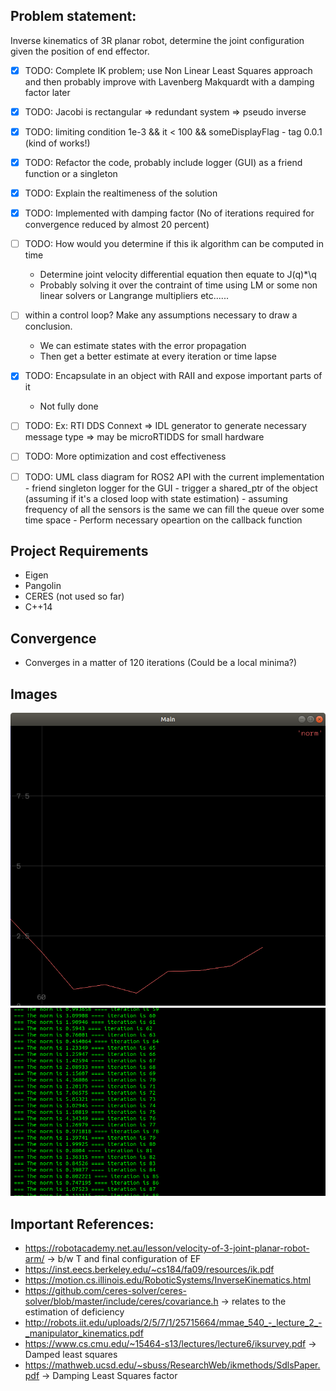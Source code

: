 
## Problem statement:

Inverse kinematics of 3R planar robot, determine the joint configuration given the position of end effector. 


 - [x] TODO: Complete IK problem; use Non Linear Least Squares approach and then probably improve with Lavenberg Makquardt with a damping factor later
 - [x] TODO: Jacobi is rectangular => redundant system  => pseudo inverse 
 - [x] TODO: limiting condition 1e-3 && it < 100 && someDisplayFlag - tag 0.0.1 (kind of works!)
 - [x] TODO: Refactor the code, probably include logger (GUI) as a friend function or a singleton
 - [x] TODO: Explain the realtimeness of the solution
 - [x] TODO: Implemented with damping factor (No of iterations required for convergence reduced by almost 20 percent) 
 - [ ] TODO:   How would you determine if this ik algorithm can be computed in time 
      - Determine joint velocity differential equation then equate to J(q)*\q
      - Probably solving it over the contraint of time using LM or some non linear solvers or Langrange multipliers etc......
 - [ ] within a control loop? Make any assumptions necessary to draw a conclusion.
      - We can estimate states with the error propagation
      - Then get a better estimate at every iteration or time lapse 
 - [x] TODO: Encapsulate in an object with RAII and expose important parts of it
      - Not fully done  
 - [ ] TODO: Ex: RTI DDS Connext => IDL generator to generate necessary message type => may be microRTIDDS for small hardware 
 - [ ] TODO: More optimization and cost effectiveness
 - [ ] TODO: UML class diagram for ROS2 API with the current implementation
        - friend singleton logger for the GUI
        - trigger a shared_ptr of the object (assuming if it's a closed loop with state estimation)
        - assuming frequency of all the sensors is the same we can fill the queue over some time space
        - Perform necessary opeartion on the callback function


## Project Requirements

- Eigen
- Pangolin
- CERES (not used so far)
- C++14

## Convergence
- Converges in a matter of 120 iterations (Could be a local minima?)

## Images
 ![convergence](https://github.com/mdasifchand/InverseKinematics/blob/master/images/Screenshot%20from%202022-01-30%2022-08-44.png)
 ![iteration](https://github.com/mdasifchand/InverseKinematics/blob/master/images/Screenshot%20from%202022-01-30%2022-09-05.png)

## Important References: 

- https://robotacademy.net.au/lesson/velocity-of-3-joint-planar-robot-arm/ -> b/w T and final configuration of EF
- https://inst.eecs.berkeley.edu/~cs184/fa09/resources/ik.pdf
- https://motion.cs.illinois.edu/RoboticSystems/InverseKinematics.html
- https://github.com/ceres-solver/ceres-solver/blob/master/include/ceres/covariance.h -> relates to the estimation of deficiency
- http://robots.iit.edu/uploads/2/5/7/1/25715664/mmae_540_-_lecture_2_-_manipulator_kinematics.pdf
- https://www.cs.cmu.edu/~15464-s13/lectures/lecture6/iksurvey.pdf -> Damped least squares
- https://mathweb.ucsd.edu/~sbuss/ResearchWeb/ikmethods/SdlsPaper.pdf -> Damping Least Squares factor



